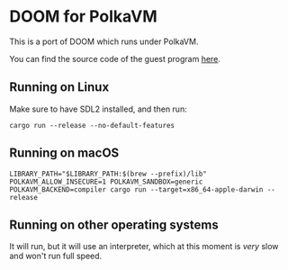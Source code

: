 # DOOM for PolkaVM

This is a port of DOOM which runs under PolkaVM.

You can find the source code of the guest program [here](https://github.com/koute/polkadoom).

## Running on Linux

Make sure to have SDL2 installed, and then run:

```
cargo run --release --no-default-features
```

## Running on macOS

```
LIBRARY_PATH="$LIBRARY_PATH:$(brew --prefix)/lib" POLKAVM_ALLOW_INSECURE=1 POLKAVM_SANDBOX=generic POLKAVM_BACKEND=compiler cargo run --target=x86_64-apple-darwin --release
```

## Running on other operating systems

It will run, but it will use an interpreter, which at this moment is *very* slow and won't run full speed.
